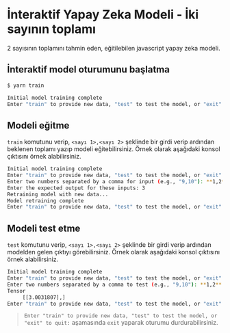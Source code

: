 # İnteraktif Yapay Zeka Modeli - İki sayının toplamı

2 sayısının toplamını tahmin eden, eğitilebilen javascript yapay zeka modeli.

## İnteraktif model oturumunu başlatma

```bash
$ yarn train

Initial model training complete
Enter "train" to provide new data, "test" to test the model, or "exit" to quit:

```

## Modeli eğitme

`train` komutunu verip, `<sayı 1>,<sayı 2>` şeklinde bir girdi verip ardından beklenen toplamı yazıp modeli eğitebilirsiniz. Örnek olarak aşağıdaki konsol çıktısını örnek alabilirsiniz.

```bash
Initial model training complete
Enter "train" to provide new data, "test" to test the model, or "exit" to quit: **train**
Enter two numbers separated by a comma for input (e.g., "9,10"): **1,2**
Enter the expected output for these inputs: 3
Retraining model with new data...
Model retraining complete
Enter "train" to provide new data, "test" to test the model, or "exit" to quit:
```

## Modeli test etme

`test` komutunu verip, `<sayı 1>,<sayı 2>` şeklinde bir girdi verip ardından modelden gelen çıktıyı görebilirsiniz. Örnek olarak aşağıdaki konsol çıktısını örnek alabilirsiniz.

```bash
Initial model training complete
Enter "train" to provide new data, "test" to test the model, or "exit" to quit: **test**
Enter two numbers separated by a comma to test (e.g., "9,10"): **1,2**
Tensor
     [[3.0031807],]
Enter "train" to provide new data, "test" to test the model, or "exit" to quit:
```

> `Enter "train" to provide new data, "test" to test the model, or "exit" to quit:` aşamasında `exit` yaparak oturumu durdurabilirsiniz.
